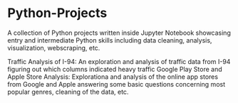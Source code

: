 # Python-Projects
A collection of Python projects written inside Jupyter Notebook showcasing entry and intermediate Python skills including data cleaning, analysis, visualization, webscraping, etc. 

Traffic Analysis of I-94: An exploration and analysis of traffic data from I-94 figuring out which columns indicated heavy traffic
Google Play Store and Apple Store Analysis: Explorationa and analysis of the online app stores from Google and Apple answering some basic questions concerning most popular genres, cleaning of the data, etc.
